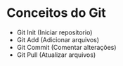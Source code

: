 # Conceitos do Git

- Git Init (Iniciar repositorio)
- Git Add  (Adicionar arquivos)
- Git Commit (Comentar alterações)
- Git Pull (Atualizar arquivos)

<!-- [docs](https://google.com) -->